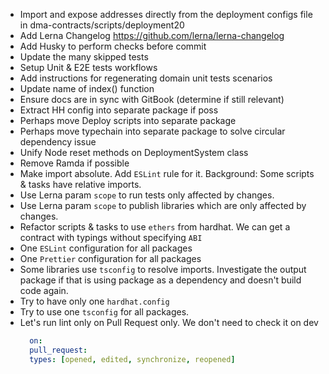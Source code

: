- Import and expose addresses directly from the deployment configs file in dma-contracts/scripts/deployment20
- Add Lerna Changelog https://github.com/lerna/lerna-changelog
- Add Husky to perform checks before commit
- Update the many skipped tests
- Setup Unit & E2E tests workflows
- Add instructions for regenerating domain unit tests scenarios
- Update name of index() function
- Ensure docs are in sync with GitBook (determine if still relevant)
- Extract HH config into separate package if poss
- Perhaps move Deploy scripts into separate package
- Perhaps move typechain into separate package to solve circular dependency issue
- Unify Node reset methods on DeploymentSystem class
- Remove Ramda if possible
- Make import absolute. Add `ESLint` rule for it. Background: Some scripts & tasks have relative imports.
- Use Lerna param `scope` to run tests only affected by changes. 
- Use Lerna param `scope` to publish libraries which are only affected by changes.
- Refactor scripts & tasks to use `ethers` from hardhat. We can get a contract with typings without specifying `ABI`
- One `ESLint` configuration for all packages
- One `Prettier` configuration for all packages
- Some libraries use `tsconfig` to resolve imports. Investigate the output package if that is using package as a dependency and doesn't build code again. 
- Try to have only one `hardhat.config`
- Try to use one `tsconfig` for all packages.
- Let's run lint only on Pull Request only. We don't need to check it on dev
  ```yaml
    on:
    pull_request:
    types: [opened, edited, synchronize, reopened]
  ```